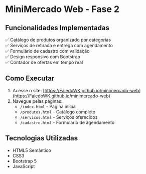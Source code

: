 # MiniMercado Web - Fase 2

## Funcionalidades Implementadas
✅ Catálogo de produtos organizado por categorias  
✅ Serviços de retirada e entrega com agendamento  
✅ Formulário de cadastro com validação  
✅ Design responsivo com Bootstrap  
✅ Contador de ofertas em tempo real  

## Como Executar
1. Acesse o site: [https://FaiedoWK.github.io/minimercado-web](https://FaiedoWK.github.io/minimercado-web)
2. Navegue pelas páginas:
   - `/index.html` - Página inicial
   - `/produtos.html` - Catálogo completo
   - `/servicos.html` - Serviços oferecidos
   - `/cadastro.html` - Formulário de agendamento

## Tecnologias Utilizadas
- HTML5 Semântico
- CSS3
- Bootstrap 5
- JavaScript